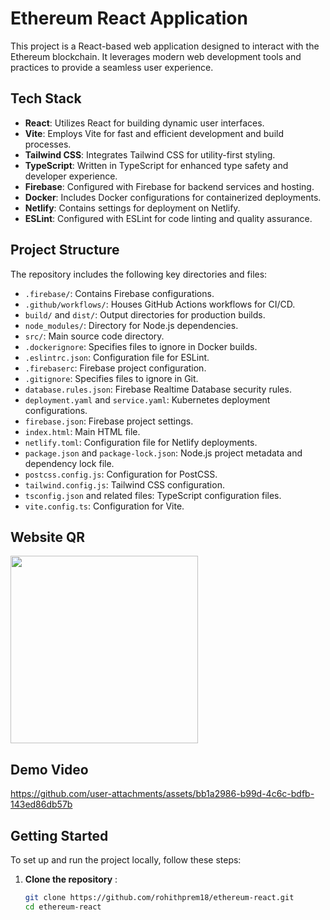# Ethereum React Application

This project is a React-based web application designed to interact with the Ethereum blockchain. It leverages modern web development tools and practices to provide a seamless user experience.

## Tech Stack

- **React**: Utilizes React for building dynamic user interfaces.
- **Vite**: Employs Vite for fast and efficient development and build processes.
- **Tailwind CSS**: Integrates Tailwind CSS for utility-first styling.
- **TypeScript**: Written in TypeScript for enhanced type safety and developer experience.
- **Firebase**: Configured with Firebase for backend services and hosting.
- **Docker**: Includes Docker configurations for containerized deployments.
- **Netlify**: Contains settings for deployment on Netlify.
- **ESLint**: Configured with ESLint for code linting and quality assurance.

## Project Structure

The repository includes the following key directories and files:

- `.firebase/`: Contains Firebase configurations.
- `.github/workflows/`: Houses GitHub Actions workflows for CI/CD.
- `build/` and `dist/`: Output directories for production builds.
- `node_modules/`: Directory for Node.js dependencies.
- `src/`: Main source code directory.
- `.dockerignore`: Specifies files to ignore in Docker builds.
- `.eslintrc.json`: Configuration file for ESLint.
- `.firebaserc`: Firebase project configuration.
- `.gitignore`: Specifies files to ignore in Git.
- `database.rules.json`: Firebase Realtime Database security rules.
- `deployment.yaml` and `service.yaml`: Kubernetes deployment configurations.
- `firebase.json`: Firebase project settings.
- `index.html`: Main HTML file.
- `netlify.toml`: Configuration file for Netlify deployments.
- `package.json` and `package-lock.json`: Node.js project metadata and dependency lock file.
- `postcss.config.js`: Configuration for PostCSS.
- `tailwind.config.js`: Tailwind CSS configuration.
- `tsconfig.json` and related files: TypeScript configuration files.
- `vite.config.ts`: Configuration for Vite.

## Website QR
<img src="https://github.com/user-attachments/assets/64ca4395-dce9-4d67-af26-ecb2995ade47" width="300">


## Demo Video


https://github.com/user-attachments/assets/bb1a2986-b99d-4c6c-bdfb-143ed86db57b



## Getting Started

To set up and run the project locally, follow these steps:

1. **Clone the repository** :

   ```bash
   git clone https://github.com/rohithprem18/ethereum-react.git
   cd ethereum-react
